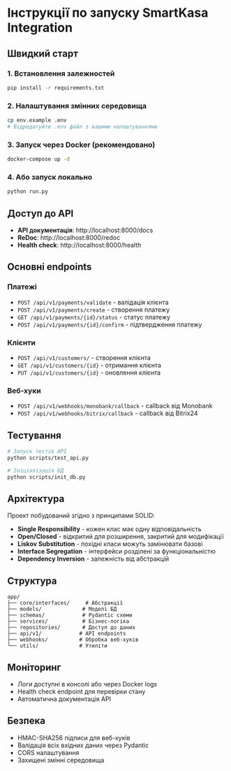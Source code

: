 # Інструкції по запуску SmartKasa Integration

## Швидкий старт

### 1. Встановлення залежностей
```bash
pip install -r requirements.txt
```

### 2. Налаштування змінних середовища
```bash
cp env.example .env
# Відредагуйте .env файл з вашими налаштуваннями
```

### 3. Запуск через Docker (рекомендовано)
```bash
docker-compose up -d
```

### 4. Або запуск локально
```bash
python run.py
```

## Доступ до API

- **API документація**: http://localhost:8000/docs
- **ReDoc**: http://localhost:8000/redoc
- **Health check**: http://localhost:8000/health

## Основні endpoints

### Платежі
- `POST /api/v1/payments/validate` - валідація клієнта
- `POST /api/v1/payments/create` - створення платежу
- `GET /api/v1/payments/{id}/status` - статус платежу
- `POST /api/v1/payments/{id}/confirm` - підтвердження платежу

### Клієнти
- `POST /api/v1/customers/` - створення клієнта
- `GET /api/v1/customers/{id}` - отримання клієнта
- `PUT /api/v1/customers/{id}` - оновлення клієнта

### Веб-хуки
- `POST /api/v1/webhooks/monobank/callback` - callback від Monobank
- `POST /api/v1/webhooks/bitrix/callback` - callback від Bitrix24

## Тестування

```bash
# Запуск тестів API
python scripts/test_api.py

# Ініціалізація БД
python scripts/init_db.py
```

## Архітектура

Проект побудований згідно з принципами SOLID:

- **Single Responsibility** - кожен клас має одну відповідальність
- **Open/Closed** - відкритий для розширення, закритий для модифікації  
- **Liskov Substitution** - похідні класи можуть замінювати базові
- **Interface Segregation** - інтерфейси розділені за функціональністю
- **Dependency Inversion** - залежність від абстракцій

## Структура

```
app/
├── core/interfaces/     # Абстракції
├── models/             # Моделі БД
├── schemas/            # Pydantic схеми
├── services/           # Бізнес-логіка
├── repositories/       # Доступ до даних
├── api/v1/            # API endpoints
├── webhooks/          # Обробка веб-хуків
└── utils/             # Утиліти
```

## Моніторинг

- Логи доступні в консолі або через Docker logs
- Health check endpoint для перевірки стану
- Автоматична документація API

## Безпека

- HMAC-SHA256 підписи для веб-хуків
- Валідація всіх вхідних даних через Pydantic
- CORS налаштування
- Захищені змінні середовища
